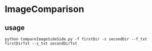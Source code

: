 # ImageComparison
## usage
```python CompareImageSideSide.py -f firstDir -s secondDir --f_txt firstDirTxt --s_txt secondDirTxt```
